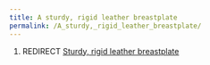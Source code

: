 ```yaml
---
title: A sturdy, rigid leather breastplate
permalink: /A_sturdy,_rigid_leather_breastplate/
---
```


1.  REDIRECT [Sturdy, rigid leather
    breastplate](Sturdy,_rigid_leather_breastplate "wikilink")